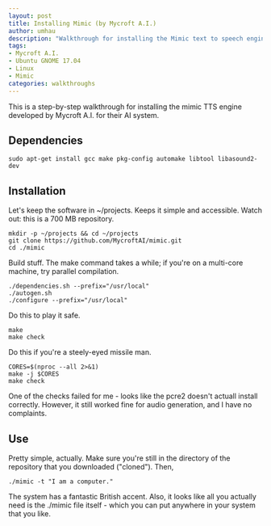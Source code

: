```yaml
---
layout: post
title: Installing Mimic (by Mycroft A.I.)
author: umhau
description: "Walkthrough for installing the Mimic text to speech engine."
tags:
- Mycroft A.I.
- Ubuntu GNOME 17.04
- Linux
- Mimic
categories: walkthroughs
---
```


This is a step-by-step walkthrough for installing the mimic TTS engine developed by Mycroft A.I. for their AI system. 

## Dependencies

    sudo apt-get install gcc make pkg-config automake libtool libasound2-dev

## Installation 

Let's keep the software in ~/projects.  Keeps it simple and accessible. Watch out: this is a 700 MB repository.

    mkdir -p ~/projects && cd ~/projects
    git clone https://github.com/MycroftAI/mimic.git
    cd ./mimic

Build stuff.  The make command takes a while; if you're on a multi-core machine, try parallel compilation.  

    ./dependencies.sh --prefix="/usr/local"
    ./autogen.sh
    ./configure --prefix="/usr/local"

Do this to play it safe.

    make 
    make check

Do this if you're a steely-eyed missile man.

    CORES=$(nproc --all 2>&1)
    make -j $CORES
    make check

One of the checks failed for me - looks like the pcre2 doesn't actuall install correctly.  However, it still worked fine for audio generation, and I have no complaints. 

## Use

Pretty simple, actually.  Make sure you're still in the directory of the repository that you downloaded ("cloned").  Then, 

    ./mimic -t "I am a computer."

The system has a fantastic British accent.  Also, it looks like all you actually need is the ./mimic file itself - which you can put anywhere in your system that you like.  
